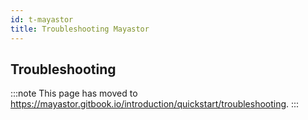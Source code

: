 ```yaml
---
id: t-mayastor
title: Troubleshooting Mayastor
---
```


## Troubleshooting

:::note
This page has moved to https://mayastor.gitbook.io/introduction/quickstart/troubleshooting.
:::
